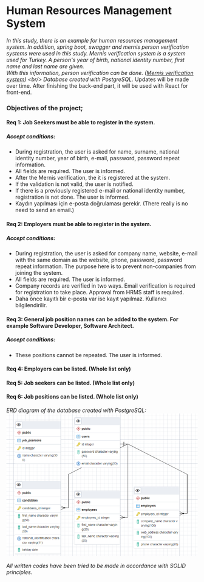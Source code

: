 # Human Resources Management System

*In this study, there is an example for human resources management system. 
In addition, spring boot, swagger and mernis person verification systems were used in this study.
Mernis verification system is a system used for Turkey. 
A person's year of birth, national identity number, first name and last name are given. <br/> With this information, person verification can be done. 
([Mernis verification system](https://www.kodlama.io/](https://tckimlik.nvi.gov.tr/Service/KPSPublic.asmx?WSDL))) <br/>
Database created with PostgreSQL.* Updates will be made over time. After finishing the back-end part, it will be used with React for front-end. <br/>

### Objectives of the project; <br/>
#### Req 1: Job Seekers must be able to register in the system.
##### Accept conditions:
- During registration, the user is asked for name, surname, national identity number, year of birth, e-mail, password, password repeat information.
- All fields are required. The user is informed.
- After the Mernis verification, the it is registered at the system.
- If the validation is not valid, the user is notified.
- If there is a previously registered e-mail or national identity number, registration is not done. The user is informed.
- Kaydın yapılması için e-posta doğrulaması gerekir. (There really is no need to send an email.) <br/>

#### Req 2: Employers must be able to register in the system.
##### Accept conditions:
- During registration, the user is asked for company name, website, e-mail with the same domain as the website, phone, password, password repeat information. The purpose here is to prevent non-companies from joining the system.
- All fields are required. The user is informed.
- Company records are verified in two ways. Email verification is required for registration to take place. Approval from HRMS staff is required.
- Daha önce kayıtlı bir e-posta var ise kayıt yapılmaz. Kullanıcı bilgilendirilir. <br/>
#### Req 3: General job position names can be added to the system. For example Software Developer, Software Architect.
##### Accept conditions:
- These positions cannot be repeated. The user is informed. <br/>
#### Req 4: Employers can be listed. (Whole list only) <br/>
#### Req 5: Job seekers can be listed. (Whole list only) <br/>
#### Req 6: Job positions can be listed. (Whole list only) <br/>

*ERD diagram of the database created with PostgreSQL:* <br/>
![ERD Diagram](https://github.com/RecepFatih/JavaReactCamp/blob/main/hiringsystem/ERDdiagram.png)

*All written codes have been tried to be made in accordance with SOLID principles.*
